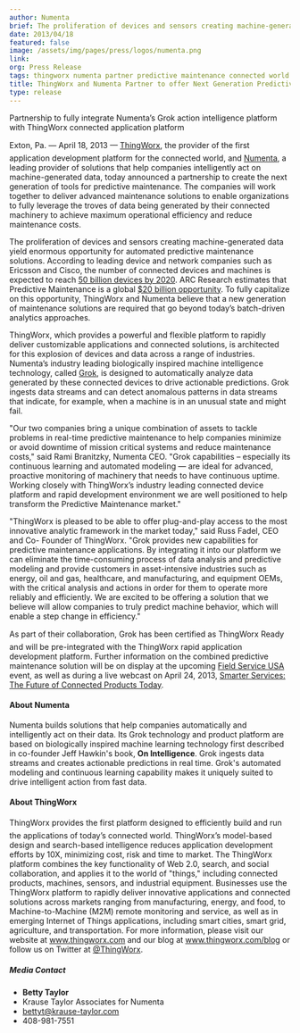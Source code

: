 ```yaml
---
author: Numenta
brief: The proliferation of devices and sensors creating machine-generated data yield enormous opportunity for automated predictive maintenance solutions. According
date: 2013/04/18
featured: false
image: /assets/img/pages/press/logos/numenta.png
link:
org: Press Release
tags: thingworx numenta partner predictive maintenance connected world
title: ThingWorx and Numenta Partner to offer Next Generation Predictive Maintenance and Operations for the Connected World
type: release
---
```


Partnership to fully integrate Numenta’s Grok action intelligence platform with
ThingWorx connected application platform

Exton, Pa. &#8212; April 18, 2013 &#8212;
<a href="http://www.thingworx.com">ThingWorx&#0153;</a>, the provider of the
first application development platform for the connected world, and
<a href="/">Numenta</a>, a leading provider of solutions
that help companies intelligently act on machine-generated data, today announced
a partnership to create the next generation of tools for predictive maintenance.
The companies will work together to deliver advanced maintenance solutions to
enable organizations to fully leverage the troves of data being generated by
their connected machinery to achieve maximum operational efficiency and reduce
maintenance costs.

The proliferation of devices and sensors creating machine-generated data yield
enormous opportunity for automated predictive maintenance solutions. According
to leading device and network companies such as Ericsson and Cisco, the number
of connected devices and machines is expected to reach
<a href="http://www.ericsson.com/res/docs/whitepapers/wp-50-billions.pdf;">50
billion devices by 2020</a>.  ARC Research estimates that Predictive Maintenance
is a global
<a href="http://www.arcweb.com/strategy-reports/2012-06-28/leveraging-predictive-maintenance-for-apm-1.aspx">$20 billion opportunity</a>.
To fully capitalize on this opportunity, ThingWorx and Numenta believe that a
new generation of maintenance solutions are required that go beyond today’s
batch-driven analytics approaches.

ThingWorx, which provides a powerful and flexible platform to rapidly deliver
customizable applications and connected solutions, is architected for this
explosion of devices and data across a range of industries. Numenta’s industry
leading biologically inspired machine intelligence technology, called
<a href="http://grokstream.com">Grok</a>, is designed to automatically
analyze data generated by these connected devices to drive actionable
predictions.  Grok ingests data streams and can detect anomalous patterns in
data streams that indicate, for example, when a machine is in an unusual state
and might fail.

"Our two companies bring a unique combination of assets to tackle problems in
real-time predictive maintenance  to help companies minimize or avoid downtime
of mission critical systems and reduce maintenance costs," said Rami Branitzky,
Numenta CEO. "Grok capabilities – especially its continuous learning and
automated modeling — are ideal for advanced, proactive monitoring of machinery
that needs to have continuous uptime. Working closely with ThingWorx’s industry
leading connected device platform and rapid development environment we are well
positioned to help transform the Predictive Maintenance market."

"ThingWorx is pleased to be able to offer plug-and-play access to the most
innovative analytic framework in the market today," said Russ Fadel, CEO and Co-
Founder of ThingWorx.  "Grok provides new capabilities for predictive
maintenance applications.  By integrating it into our platform we can eliminate
the time-consuming process of data analysis and predictive modeling and provide
customers in asset-intensive industries such as energy, oil and gas, healthcare,
and manufacturing, and equipment OEMs, with the critical analysis and actions in
order for them to operate more reliably and efficiently. We are excited to be
offering a solution that we believe  will allow companies to truly predict
machine behavior, which will enable a step change in efficiency."

As part of their collaboration, Grok has been certified as ThingWorx
Ready&#0153; and will be pre-integrated with the ThingWorx rapid application
development platform.  Further information on the combined predictive
maintenance solution will be on display at the upcoming
<a href="http://www.wbresearch.com/fieldserviceusa/home.aspx">Field Service USA</a>
event, as well as during a live webcast on April 24, 2013,
<a href="http://theservicecouncil.com/webcast-registration">Smarter Services:
The Future of Connected Products Today</a>.


#### About Numenta

Numenta builds solutions that help companies automatically and intelligently act
on their data.  Its Grok technology and product platform are based on
biologically inspired machine learning technology first described in co-founder
Jeff Hawkin's book, **On Intelligence**. Grok ingests data streams and
creates actionable predictions in real time. Grok's automated modeling and
continuous learning capability makes it uniquely suited to drive intelligent
action from fast data.

#### About ThingWorx

ThingWorx&#0153; provides the first platform designed to efficiently build and
run the applications of today’s connected world. ThingWorx’s model-based design
and search-based intelligence reduces application development efforts by 10X,
minimizing cost, risk and time to market. The ThingWorx platform combines the
key functionality of Web 2.0, search, and social collaboration, and applies it
to the world of "things," including connected products, machines, sensors, and
industrial equipment. Businesses use the ThingWorx platform to rapidly deliver
innovative applications and connected solutions across markets ranging from
manufacturing, energy, and food, to Machine-to-Machine (M2M) remote monitoring
and service, as well as in emerging Internet of Things applications, including
smart cities, smart grid, agriculture, and transportation.  For more
information, please visit our website at
<a href="http://www.thingworx.com">www.thingworx.com</a> and our blog at
<a href="http://www.thingworx.com/blog">www.thingworx.com/blog</a> or follow us
on Twitter at <a href="https://twitter.com/thingworx">@ThingWorx</a>.

##### Media Contact
* **Betty Taylor**
* Krause Taylor Associates for Numenta
* [bettyt@krause-taylor.com](mailto:bettyt@krause-taylor.com)
* 408-981-7551
